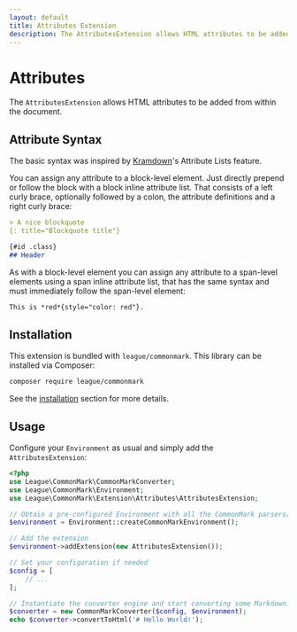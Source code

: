 ```yaml
---
layout: default
title: Attributes Extension
description: The AttributesExtension allows HTML attributes to be added from within the document.
---
```


# Attributes

The `AttributesExtension` allows HTML attributes to be added from within the document.

## Attribute Syntax

The basic syntax was inspired by [Kramdown](http://kramdown.gettalong.org/syntax.html#attribute-list-definitions)'s Attribute Lists feature.

You can assign any attribute to a block-level element. Just directly prepend or follow the block with a block inline attribute list.
That consists of a left curly brace, optionally followed by a colon, the attribute definitions and a right curly brace:

```markdown
> A nice blockquote
{: title="Blockquote title"}

{#id .class}
## Header
```

As with a block-level element you can assign any attribute to a span-level elements using a span inline attribute list,
that has the same syntax and must immediately follow the span-level element:

```markdown
This is *red*{style="color: red"}.
```

## Installation

This extension is bundled with `league/commonmark`. This library can be installed via Composer:

```bash
composer require league/commonmark
```

See the [installation](/2.0/installation/) section for more details.

## Usage

Configure your `Environment` as usual and simply add the `AttributesExtension`:

```php
<?php
use League\CommonMark\CommonMarkConverter;
use League\CommonMark\Environment;
use League\CommonMark\Extension\Attributes\AttributesExtension;

// Obtain a pre-configured Environment with all the CommonMark parsers/renderers ready-to-go
$environment = Environment::createCommonMarkEnvironment();

// Add the extension
$environment->addExtension(new AttributesExtension());

// Set your configuration if needed
$config = [
    // ...
];

// Instantiate the converter engine and start converting some Markdown!
$converter = new CommonMarkConverter($config, $environment);
echo $converter->convertToHtml('# Hello World!');
```
